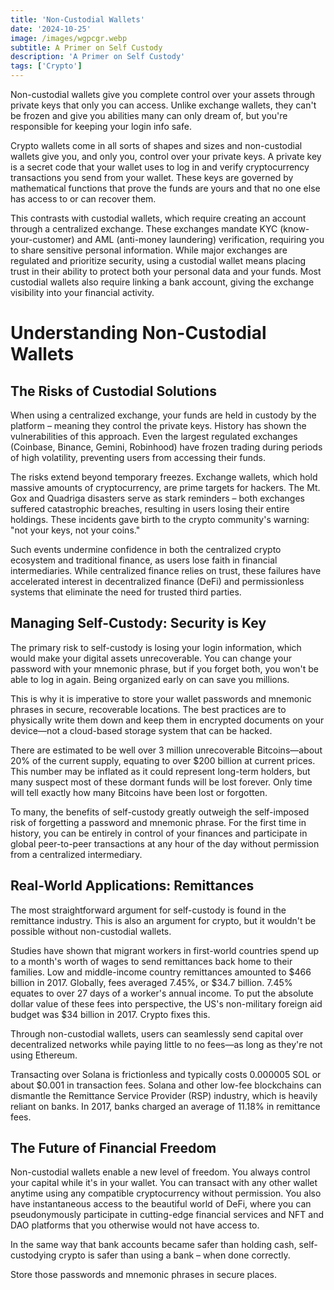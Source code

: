 ```yaml
---
title: 'Non-Custodial Wallets'
date: '2024-10-25'
image: /images/wgpcgr.webp
subtitle: A Primer on Self Custody
description: 'A Primer on Self Custody'
tags: ['Crypto']
---
```


<style jsx>{`
 .prose a {
    text-decoration: underline;
    color: var(--color-accent);
 }
 .prose ol {
    list-style-type: decimal;
    margin-left: 2em; /* Adjust as needed for indentation */
    padding-left: 0.5em; /* Add padding if needed */
 }
 .prose ol li {
    margin-bottom: 0.5em;
    color: var(--color-text-primary);
    line-height: 1.5; /* Adjust line height for better readability */
 }
`}</style>

<div class="tldr-section">
    Non-custodial wallets give you complete control over your assets through private keys that only you can access. Unlike exchange wallets, they can't be frozen and give you abilities many can only dream of, but you're responsible for keeping your login info safe. 
</div>

Crypto wallets come in all sorts of shapes and sizes and non-custodial wallets give you, and only you, control over your private keys. A private key is a secret code that your wallet uses to log in and verify cryptocurrency transactions you send from your wallet. These keys are governed by mathematical functions that prove the funds are yours and that no one else has access to or can recover them.

This contrasts with custodial wallets, which require creating an account through a centralized exchange. These exchanges mandate KYC (know-your-customer) and AML (anti-money laundering) verification, requiring you to share sensitive personal information. While major exchanges are regulated and prioritize security, using a custodial wallet means placing trust in their ability to protect both your personal data and your funds. Most custodial wallets also require linking a bank account, giving the exchange visibility into your financial activity.

# Understanding Non-Custodial Wallets

## The Risks of Custodial Solutions

When using a centralized exchange, your funds are held in custody by the platform – meaning they control the private keys. History has shown the vulnerabilities of this approach. Even the largest regulated exchanges (Coinbase, Binance, Gemini, Robinhood) have frozen trading during periods of high volatility, preventing users from accessing their funds.

The risks extend beyond temporary freezes. Exchange wallets, which hold massive amounts of cryptocurrency, are prime targets for hackers. The Mt. Gox and Quadriga disasters serve as stark reminders – both exchanges suffered catastrophic breaches, resulting in users losing their entire holdings. These incidents gave birth to the crypto community's warning: "not your keys, not your coins."

Such events undermine confidence in both the centralized crypto ecosystem and traditional finance, as users lose faith in financial intermediaries. While centralized finance relies on trust, these failures have accelerated interest in decentralized finance (DeFi) and permissionless systems that eliminate the need for trusted third parties.

## Managing Self-Custody: Security is Key

The primary risk to self-custody is losing your login information, which would make your digital assets unrecoverable. You can change your password with your mnemonic phrase, but if you forget both, you won't be able to log in again. Being organized early on can save you millions.

This is why it is imperative to store your wallet passwords and mnemonic phrases in secure, recoverable locations. The best practices are to physically write them down and keep them in encrypted documents on your device—not a cloud-based storage system that can be hacked.

There are estimated to be well over 3 million unrecoverable Bitcoins—about 20% of the current supply, equating to over $200 billion at current prices. This number may be inflated as it could represent long-term holders, but many suspect most of these dormant funds will be lost forever. Only time will tell exactly how many Bitcoins have been lost or forgotten.

To many, the benefits of self-custody greatly outweigh the self-imposed risk of forgetting a password and mnemonic phrase. For the first time in history, you can be entirely in control of your finances and participate in global peer-to-peer transactions at any hour of the day without permission from a centralized intermediary.

## Real-World Applications: Remittances

The most straightforward argument for self-custody is found in the remittance industry. This is also an argument for crypto, but it wouldn't be possible without non-custodial wallets.

Studies have shown that migrant workers in first-world countries spend up to a month's worth of wages to send remittances back home to their families. Low and middle-income country remittances amounted to $466 billion in 2017. Globally, fees averaged 7.45%, or $34.7 billion. 7.45% equates to over 27 days of a worker's annual income. To put the absolute dollar value of these fees into perspective, the US's non-military foreign aid budget was $34 billion in 2017. Crypto fixes this.

Through non-custodial wallets, users can seamlessly send capital over decentralized networks while paying little to no fees—as long as they're not using Ethereum.

Transacting over Solana is frictionless and typically costs 0.000005 SOL or about $0.001 in transaction fees. Solana and other low-fee blockchains can dismantle the Remittance Service Provider (RSP) industry, which is heavily reliant on banks. In 2017, banks charged an average of 11.18% in remittance fees.

## The Future of Financial Freedom

Non-custodial wallets enable a new level of freedom. You always control your capital while it's in your wallet. You can transact with any other wallet anytime using any compatible cryptocurrency without permission. You also have instantaneous access to the beautiful world of DeFi, where you can pseudonymously participate in cutting-edge financial services and NFT and DAO platforms that you otherwise would not have access to.

In the same way that bank accounts became safer than holding cash, self-custodying crypto is safer than using a bank – when done correctly.

Store those passwords and mnemonic phrases in secure places.

